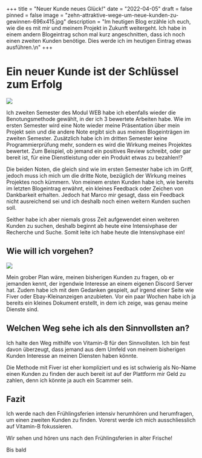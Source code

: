 +++
title = "Neuer Kunde neues Glück!"
date = "2022-04-05"
draft = false
pinned = false
image = "zehn-attraktive-wege-um-neue-kunden-zu-gewinnen-696x415.jpg"
description = "Im heutigen Blog erzähle ich euch, wie die es mit mir und meinem Projekt in Zukunft weitergeht. Ich habe in einem andern Blogeintrag schon mal kurz angeschnitten, dass ich noch einen zweiten Kunden benötige. Dies werde ich im heutigen Eintrag etwas ausführen.\n"
+++
# Ein neuer Kunde ist der Schlüssel zum Erfolg

![](unbenannt.png)

Ich zweiten Semester des Modul WEB habe ich ebenfalls wieder die Benotungsmethode gewählt, in der ich 3 bewertete Arbeiten habe. Wie im ersten Semester wird eine Note wieder meine Präsentation über mein Projekt sein und die andere Note ergibt sich aus meinen Blogeinträgen im zweiten Semester. Zusätzlich habe ich im dritten Semester keine Programmierprüfung mehr, sondern es wird die Wirkung meines Projektes bewertet.  Zum Beispiel, ob jemand ein positives Review schreibt, oder gar bereit ist, für eine Dienstleistung oder ein Produkt etwas zu bezahlen!?

Die beiden Noten, die gleich sind wie im ersten Semester habe ich im Griff, jedoch muss ich mich um die dritte Note, bezüglich der Wirkung meines Projektes noch kümmern. Von meinem ersten Kunden habe ich, wie bereits im letzten Blogeintrag erwähnt, ein kleines Feedback oder Zeichen von Dankbarkeit erhalten. Jedoch hat Marco mir gesagt, dass ein Feedback nicht ausreichend sei und ich deshalb noch einen weitern Kunden suchen soll. 

Seither habe ich aber niemals gross Zeit aufgewendet einen weiteren Kunden zu suchen, deshalb beginnt ab heute eine Intensivphase der Recherche und Suche. Somit leite ich habe heute die Intensivphase ein!

## Wie will ich vorgehen?

![](unbenannt.png)

Mein grober Plan wäre, meinen bisherigen Kunden zu fragen, ob er jemanden kennt, der irgendwie Interesse an einem eigenen Discord Server hat. Zudem habe ich mit dem Gedanken gespielt, auf irgend einer Seite wie Fiver oder Ebay-Kleinanzeigen anzubieten.  Vor ein paar Wochen habe ich ja bereits ein kleines Dokument erstellt, in dem ich zeige, was genau meine Dienste sind.

## Welchen Weg sehe ich als den Sinnvollsten an?

Ich halte den Weg mithilfe von Vitamin-B für den Sinnvollsten. Ich bin fest davon überzeugt, dass jemand aus dem Umfeld von meinem bisherigen Kunden Interesse an meinen Diensten haben könnte.

Die Methode mit Fiver ist eher kompliziert und es ist schwierig als No-Name einen Kunden zu finden der auch bereit ist auf der Plattform mir Geld zu zahlen, denn ich könnte ja auch ein Scammer sein.

## Fazit

Ich werde nach den Frühlingsferien intensiv herumhören und herumfragen, um einen zweiten Kunden zu finden. Vorerst werde ich mich ausschliesslich auf Vitamin-B fokussieren.

Wir sehen und hören uns nach den Frühlingsferien in alter Frische! 

Bis bald
